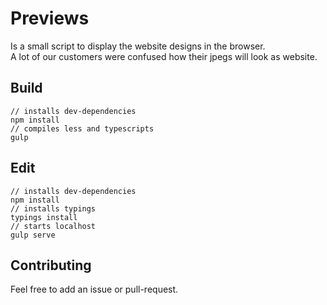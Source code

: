 # Previews
Is a small script to display the website designs in the browser.    
A lot of our customers were confused how their jpegs will look as website.

## Build
	// installs dev-dependencies 
    npm install
	// compiles less and typescripts
	gulp

## Edit
	// installs dev-dependencies 
	npm install
	// installs typings
	typings install
	// starts localhost
	gulp serve

## Contributing
Feel free to add an issue or pull-request.